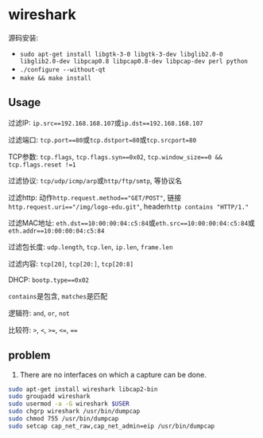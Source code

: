 # wireshark

源码安装:
* `sudo apt-get install libgtk-3-0 libgtk-3-dev libglib2.0-0 libglib2.0-dev libpcap0.8 libpcap0.8-dev libpcap-dev perl python`
* `./configure --without-qt`
* `make && make install`

## Usage

过滤IP: `ip.src==192.168.168.107`或`ip.dst==192.168.168.107`

过滤端口: `tcp.port==80`或`tcp.dstport=80`或`tcp.srcport=80`

TCP参数: `tcp.flags`, `tcp.flags.syn==0x02`, `tcp.window_size==0 && tcp.flags.reset !=1`

过滤协议: `tcp/udp/icmp/arp`或`http/ftp/smtp`, 等协议名

过滤http: 动作`http.request.method=="GET/POST"`, 链接`http.request.uri=="/img/logo-edu.git"`, header`http contains "HTTP/1."`

过滤MAC地址: `eth.dst==10:00:00:04:c5:84`或`eth.src==10:00:00:04:c5:84`或`eth.addr==10:00:00:04:c5:84`

过滤包长度: `udp.length`, `tcp.len`, `ip.len`, `frame.len`

过滤内容: `tcp[20]`, `tcp[20:]`, `tcp[20:8]`

DHCP: `bootp.type==0x02`

`contains`是包含, `matches`是匹配

逻辑符: `and`, `or`, `not`

比较符: `>`, `<`, `>=`, `<=`, `==`

## problem

1. There are no interfaces on which a capture can be done.

```sh
sudo apt-get install wireshark libcap2-bin
sudo groupadd wireshark
sudo usermod -a -G wireshark $USER
sudo chgrp wireshark /usr/bin/dumpcap
sudo chmod 755 /usr/bin/dumpcap
sudo setcap cap_net_raw,cap_net_admin=eip /usr/bin/dumpcap
```
